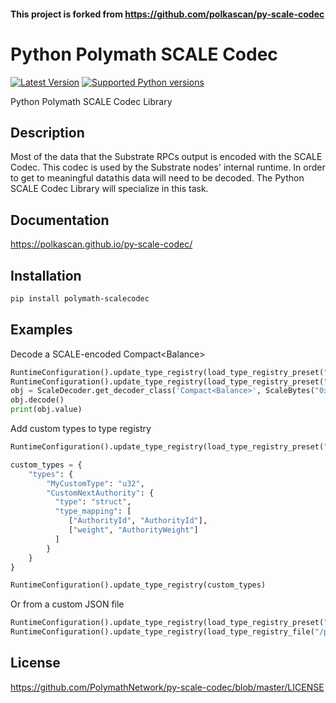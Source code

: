 #### This project is forked from https://github.com/polkascan/py-scale-codec

# Python Polymath SCALE Codec

[![Latest Version](https://img.shields.io/pypi/v/polymath-scalecodec.svg)](https://pypi.org/project/polymath-scalecodec)
[![Supported Python versions](https://img.shields.io/pypi/pyversions/polymath-scalecodec.svg)](https://pypi.org/project/polymath-scalecodec/)

Python Polymath SCALE Codec Library

## Description

Most of the data that the Substrate RPCs output is encoded with the SCALE Codec. This codec is used by the Substrate nodes' internal runtime. In order to get to meaningful data this data will need to be decoded. The Python SCALE Codec Library will specialize in this task.

## Documentation

https://polkascan.github.io/py-scale-codec/

## Installation

```bash
pip install polymath-scalecodec
```

## Examples

Decode a SCALE-encoded Compact\<Balance\>

```python
RuntimeConfiguration().update_type_registry(load_type_registry_preset("default"))
RuntimeConfiguration().update_type_registry(load_type_registry_preset("kusama"))
obj = ScaleDecoder.get_decoder_class('Compact<Balance>', ScaleBytes("0x130080cd103d71bc22"))
obj.decode()
print(obj.value)
```

Add custom types to type registry

```python
RuntimeConfiguration().update_type_registry(load_type_registry_preset("default"))

custom_types = {
    "types": {
        "MyCustomType": "u32",
        "CustomNextAuthority": {
          "type": "struct",
          "type_mapping": [
             ["AuthorityId", "AuthorityId"],
             ["weight", "AuthorityWeight"]
          ]
        }
    }
}

RuntimeConfiguration().update_type_registry(custom_types)
```

Or from a custom JSON file

```python
RuntimeConfiguration().update_type_registry(load_type_registry_preset("default"))
RuntimeConfiguration().update_type_registry(load_type_registry_file("/path/to/type_registry.json"))
```

## License

https://github.com/PolymathNetwork/py-scale-codec/blob/master/LICENSE
